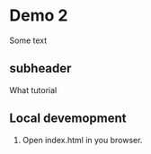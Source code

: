 # Demo 2

Some text

## subheader

What tutorial

## Local devemopment

1. Open index.html in you browser.